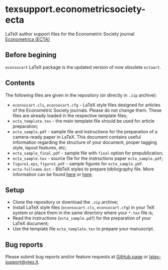 # texsupport.econometricsociety-ecta

LaTeX author support files for the Econometric Society journal 
[Econometrica (ECTA)](https://www.econometricsociety.org/publications/econometrica/browse)

## Before begining

`econsocart` LaTeX package is the updated version of now obsolete `ectaart`.

## Contents

The following files are given in the repository (or directly in `.zip` archive):

-   `econsocart.cls`, `econsocart.cfg` - LaTeX style files designed for articles of the Econometric Society journals. 
    Please do not change them. These files are already loaded in the respective template files;
-   `ecta_template.tex` - the main template file should be used for article preparation;
-   `ecta_sample.pdf` - sample file and instructions for the preparation of a
    camera-ready paper in LaTeX. This document contains useful information regarding the structure 
    of your document, proper tagging style, layout features, etc;
-   `ecta_sample_final.pdf` - sample file with `final` option for prepublication;
-   `ecta_sample.tex` - source file for the instructions paper `ecta_sample.pdf`;
-   `figure1.eps`, `figure1.pdf` - sample figures for `ecta_sample.pdf`.
-   `ecta-fullname.bst` - BibTeX styles to prepare bibliography file.
    More information can be found [here](http://www.bibtex.org/Using/) 
    or [here](https://www.latex-tutorial.com/tutorials/bibtex/).

## Setup

-   Clone the repository or download the `.zip` archive;
-   Install LaTeX style files (`econsocart.cls`, `econsocart.cfg`) in your TeX system or 
    place them in the same directory where your `*.tex` file is;
-   Read the instructions (`ecta_sample.pdf`) for the preparation of your LaTeX document;
-   Use the template file `ecta_template.tex` to prepare your manuscript.

## Bug reports

Please submit bug reports and/or feature requests
at [GitHub page](https://github.com/vtex-soft/texsupport.econometricsociety-ecta/issues) or 
[latex-support@vtex.lt](mailto:latex-support@vtex.lt).

